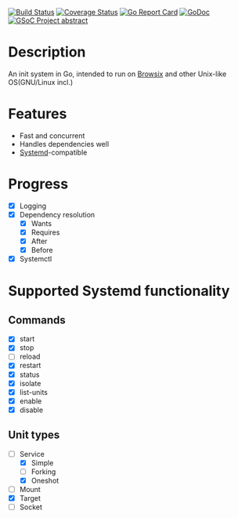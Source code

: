 [![Build Status](https://travis-ci.org/rvolosatovs/systemgo.svg?branch=master&bust=1)](https://travis-ci.org/rvolosatovs/systemgo)
[![Coverage Status](https://coveralls.io/repos/github/rvolosatovs/systemgo/badge.svg?branch=master&bust=1)](https://coveralls.io/github/rvolosatovs/systemgo?branch=master)
[![Go Report Card](https://goreportcard.com/badge/github.com/rvolosatovs/systemgo)](https://goreportcard.com/report/github.com/rvolosatovs/systemgo)
[![GoDoc](https://godoc.org/github.com/rvolosatovs/systemgo?status.svg)](https://godoc.org/github.com/rvolosatovs/systemgo)
[![GSoC Project abstract](http://b.repl.ca/v1/GSoC_Project-abstract-orange.png)](https://summerofcode.withgoogle.com/projects/#6227933760847872)
# Description
An init system in Go, intended to run on [Browsix](https://github.com/plasma-umass/browsix) and other Unix-like OS(GNU/Linux incl.)
# Features
* Fast and concurrent
* Handles dependencies well
* [Systemd](https://github.com/Systemd/Systemd)-compatible

# Progress
- [x] Logging
- [x] Dependency resolution
    - [x] Wants
    - [x] Requires
    - [x] After
    - [x] Before
- [x] Systemctl

# Supported Systemd functionality
## Commands
- [x] start
- [x] stop
- [ ] reload
- [x] restart
- [x] status
- [x] isolate
- [x] list-units
- [x] enable
- [x] disable

## Unit types
- [ ] Service
  - [x] Simple
  - [ ] Forking
  - [x] Oneshot
- [ ] Mount
- [x] Target
- [ ] Socket

